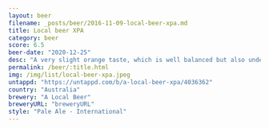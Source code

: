 ```yaml
---
layout: beer
filename: _posts/beer/2016-11-09-local-beer-xpa.md
title: Local beer XPA
category: beer
score: 6.5
beer-date: "2020-12-25"
desc: "A very slight orange taste, which is well balanced but also underwhelming. Not bad, just meh"
permalink: /beer/:title.html
img: /img/list/local-beer-xpa.jpeg
untappd: "https://untappd.com/b/a-local-beer-xpa/4036362"
country: "Australia"
brewery: "A Local Beer"
breweryURL: "breweryURL"
style: "Pale Ale - International"
---
```

